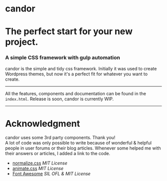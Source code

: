 # candor

# The perfect start for your new project.
### A simple CSS framework with gulp automation

candor is the simple and tidy css framework. Initially it was used to create Wordpress themes, but now it's a perfect fit for whatever you want to create.


***
All the features, components and documentation can be found in the `index.html`.
Release is soon, candor is currently WIP.

***
# Acknowledgment
candor uses some 3rd party components. Thank you!   
A lot of code was only possible to write because of wonderful & helpful people in user forums or their blog articles. Whenever some helped me with their answers or articles, I added a link to the code.
- [normalize.css](https://necolas.github.io/normalize.css/) *MIT License*
- [animate.css](https://daneden.github.io/animate.css/) *MIT License*
- [Font Awesome](https://fontawesome.com/v4.7.0/) *SIL OFL & MIT License*
